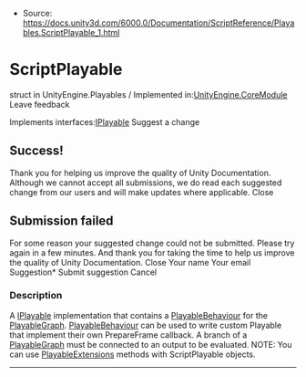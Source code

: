 * Source: https://docs.unity3d.com/6000.0/Documentation/ScriptReference/Playables.ScriptPlayable_1.html

# ScriptPlayable<T0>
struct in UnityEngine.Playables
/
Implemented in:[UnityEngine.CoreModule](https://docs.unity3d.com/6000.0/Documentation/ScriptReference/UnityEngine.CoreModule.html)
Leave feedback
  

Implements interfaces:[IPlayable](https://docs.unity3d.com/6000.0/Documentation/ScriptReference/Playables.IPlayable.html)
Suggest a change
## Success!
Thank you for helping us improve the quality of Unity Documentation. Although we cannot accept all submissions, we do read each suggested change from our users and will make updates where applicable.
Close
## Submission failed
For some reason your suggested change could not be submitted. Please <a>try again</a> in a few minutes. And thank you for taking the time to help us improve the quality of Unity Documentation.
Close
Your name Your email Suggestion* Submit suggestion
Cancel
### Description
A [IPlayable](https://docs.unity3d.com/6000.0/Documentation/ScriptReference/Playables.IPlayable.html) implementation that contains a [PlayableBehaviour](https://docs.unity3d.com/6000.0/Documentation/ScriptReference/Playables.PlayableBehaviour.html) for the [PlayableGraph](https://docs.unity3d.com/6000.0/Documentation/ScriptReference/Playables.PlayableGraph.html). [PlayableBehaviour](https://docs.unity3d.com/6000.0/Documentation/ScriptReference/Playables.PlayableBehaviour.html) can be used to write custom Playable that implement their own PrepareFrame callback.
A branch of a [PlayableGraph](https://docs.unity3d.com/6000.0/Documentation/ScriptReference/Playables.PlayableGraph.html) must be connected to an output to be evaluated.
NOTE: You can use [PlayableExtensions](https://docs.unity3d.com/6000.0/Documentation/ScriptReference/Playables.PlayableExtensions.html) methods with ScriptPlayable objects.
* * *
